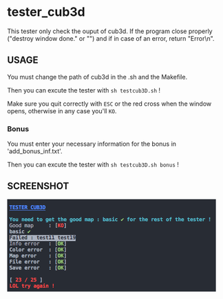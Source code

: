 # tester_cub3d

This tester only check the ouput of cub3d.
If the program close properly ("destroy window done." or "") and if in case of an error, return "Error\n".

## USAGE

You must change the path of cub3d in the .sh and the Makefile.

Then you can excute the tester with `sh testcub3D.sh` !

Make sure you quit correctly with `ESC` or the red cross when the window opens, otherwise in any case you'll `KO`.

### Bonus

You must enter your necessary information for the bonus in 'add_bonus_inf.txt'.

Then you can excute the tester with `sh testcub3D.sh bonus` !

## SCREENSHOT

![Example](img/screenshot.png)
